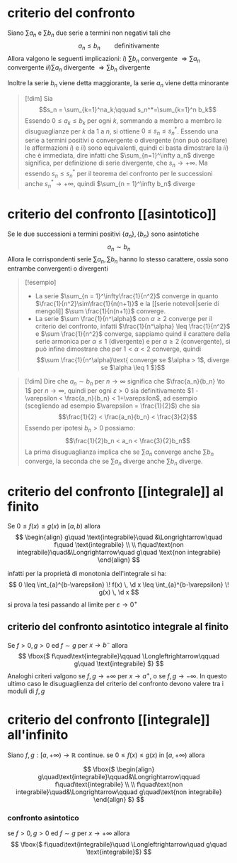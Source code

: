 # criterio del confronto
Siano $\sum a_n$ e $\sum b_n$ due serie a termini non negativi tali che
$$a_n \leq b_n\qquad\text{definitivamente}$$
Allora valgono le seguenti implicazioni:
$i)\ \sum b_n \text{ convergente }\Longrightarrow \sum a_n  \text{ convergente}$
$ii)\sum a_n \text{ divergente } \Longrightarrow \sum b_n \text{ divergente }$

Inoltre la serie $b_n$ viene detta maggiorante, la serie $a_n$ viene detta minorante

>[!dim]
>Sia $$s_n = \sum_{k=1}^na_k;\qquad s_n^*=\sum_{k=1}^n b_k$$
>Essendo $0\leq a_k \leq b_k$ per ogni $k$, sommando a membro a membro le disuguaglianze 
>per $k$ da $1$ a $n$, si ottiene $0\leq s_n \leq s_n^*$.
>Essendo una serie a termini positivi o convergente o divergente (non può oscillare) le affermazioni $i)$ e $ii)$ sono equivalenti, quindi ci basta dimostrare la $ii)$  che è immediata, dire infatti che $\sum_{n=1}^\infty a_n$ diverge significa, per definizione di serie divergente, che $s_n \to+\infty$.
>Ma essendo $s_n\leq s_n^*$ per il teorema del confronto per le successioni anche $s_n^*\to+\infty$,  quindi $\sum_{n = 1}^\infty b_n$ diverge


# criterio del confronto [[asintotico]]
Se le due successioni a termini positivi $\{a_n\},\{b_n\}$ sono asintotiche
$$a_n \sim b_n$$
Allora le corrispondenti serie $\sum a_n,\sum b_n$ hanno lo stesso carattere, ossia sono entrambe convergenti o divergenti
>[!esempio]
> - La serie $\sum_{n = 1}^\infty\frac{1}{n^2}$ converge in quanto $\frac{1}{n^2}\sim\frac{1}{n(n+1)}$ e la [[serie notevoli|serie di mengoli]] $\sum \frac{1}{n(n+1)}$ converge.
> - La serie $\sum \frac{1}{n^\alpha}$ con $\alpha \geq 2$ converge per il criterio del confronto, infatti $\frac{1}{n^\alpha} \leq \frac{1}{n^2}$ e $\sum \frac{1}{n^2}$ converge, sappiamo quind il carattere della serie armonica per $\alpha \leq 1$ (divergente) e per $\alpha \geq 2$ (convergente), si può infine dimostrare che per $1<\alpha<2$ converge, quindi
> $$\sum \frac{1}{n^\alpha}\text{ converge se $\alpha > 1$, diverge se $\alpha \leq 1 $}$$

>[!dim]
>Dire che $a_n \sim b_n$ per $n\to\infty$ significa che $\frac{a_n}{b_n} \to 1$ per $n\to\infty$, quindi per ogni $\varepsilon > 0$ sia definitivamente $1 - \varepsilon < \frac{a_n}{b_n} < 1+\varepsilon$, ad esempio (scegliendo ad esempio $\varepsilon = \frac{1}{2}$) che sia
>$$\frac{1}{2} < \frac{a_n}{b_n} < \frac{3}{2}$$
>Essendo per ipotesi $b_n>0$ possiamo:
>$$\frac{1}{2}b_n < a_n < \frac{3}{2}b_n$$
>La prima disuguaglianza implica che se $\sum a_n$ converge anche $\sum b_n$ converge, la seconda che se $\sum a_n$ diverge anche $\sum b_n$ diverge.

# criterio del confronto [[integrale]] al finito
Se $0 \leq f(x) \leq g(x)$ in $[a,b)$ allora
$$
\begin{align}
g\quad \text{integrabile}\quad &\Longrightarrow\quad f\quad \text{integrabile} \\ \\
f\quad\text{non integrabile}\quad&\Longrightarrow\quad g\quad \text{non integrabile}
\end{align}
$$

infatti per la proprietà di monotonia dell'integrale si ha:
$$
0 \leq \int_{a}^{b-\varepsilon} \! f(x) \, \d x \leq \int_{a}^{b-\varepsilon} \! g(x) \, \d x 
$$
si prova la tesi passando al limite per $\varepsilon \to 0^{+}$

## criterio del confronto asintotico integrale al finito
Se $f > 0, g>0$ ed $f \sim g$ per $x \to b^-$ allora
$$
\fbox{$ f\quad\text{integrabile}\qquad \Longleftrightarrow\qquad g\quad \text{integrabile} $}
$$
Analoghi criteri valgono se $f,g \to +\infty$ per $x \to a^{+}$, o se $f,g \to -\infty$. In questo ultimo caso le disuguaglienza del criterio del confronto devono valere tra i moduli di $f,g$


# criterio del confronto [[integrale]] all'infinito
Siano $f,g : [a,+\infty)\to \mathbb{R}$ continue.
se $0 \leq f(x) \leq g(x)$ in $[a,+\infty)$ allora

$$
\fbox{$ \begin{align}
g\quad\text{integrabile}\qquad&\Longrightarrow\qquad f\quad\text{integrabile} \\ \\
f\quad\text{non integrabile}\quad&\Longrightarrow\qquad g\quad\text{non integrabile}
\end{align} $}
$$
### confronto asintotico
se $f>0,g>0$ ed $f \sim g$ per $x \to +\infty$ allora
$$
\fbox{$ f\quad\text{integrabile}\quad \Longleftrightarrow\quad g\quad \text{integrabile}$}
$$
